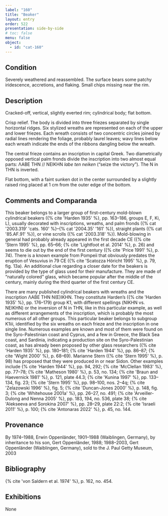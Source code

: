 ```yaml
---
label: "160"
title: "Beaker"
layout: entry
order: 522
presentation: side-by-side
# toc: false
menu: false
object:
  - id: "cat-160"
---
```


## Condition

Severely weathered and reassembled. The surface bears some patchy iridescence, accretions, and flaking. Small chips missing near the rim.

## Description

Cracked-off, vertical, slightly everted rim; cylindrical body; flat bottom.

Crisp relief. The body is divided into three friezes separated by single horizontal ridges. Six stylized wreaths are represented on each of the upper and lower friezes. Each wreath consists of two concentric circles joined by radial lines rendering the foliage, probably laurel leaves; wavy lines below each wreath indicate the ends of the ribbons dangling below the wreath.

The central frieze contains an inscription in capital Greek. Two diametrically opposed vertical palm fronds divide the inscription into two almost equal parts: ΛΑΒΕ ΤΗΝ // ΝΕΙΚΗΝ *labe ten neiken* (“seize the victory”). The Ν in ΤΗΝ is inverted.

Flat bottom, with a faint sunken dot in the center surrounded by a slightly raised ring placed at 1 cm from the outer edge of the bottom.

## Comments and Comparanda

This beaker belongs to a larger group of first-century mold-blown cylindrical beakers ({% cite 'Harden 1935' %}, pp. 163–186, groups E, F, Ki, L), usually decorated with inscriptions, wreaths, and palm fronds ({% cat '2003.319' 'cats. 160' %}–{% cat '2004.35' '161' %}), straight plants ({% cat '85.AF.91' %}), or vine scrolls ({% cat '2003.318' %}). Mold-blowing in general had probably already appeared in the first decade CE ({% cite 'Stern 1995' %}, pp. 65–66; {% cite 'Lightfoot et al. 2014' %}, p. 26) and seems to die out by the end of the first century ({% cite 'Price 1991' %}, p. 74). There is a known example from Pompeii that obviously predates the eruption of Vesuvius in 79 CE ({% cite 'Scatozza Höricht 1995' %}, p. 79, fig. 13a). An additional clue regarding a closer date for the beakers is provided by the type of glass used for their manufacture. They are made of “naturally colored” glass, which became popular after the middle of the century, mainly during the third quarter of the first century CE.

There are many published cylindrical beakers with wreaths and the inscription ΛΑΒΕ ΤΗΝ Ν(Ε)ΙΚΗΝ. They constitute Harden’s ({% cite 'Harden 1935' %}, pp. 176–179) group K1, with different spellings (ΝΙΚΗΝ vs. ΝΕΙΚΗΝ) or the inversion of Ν in ΤΗΝ, like in this particular example, as well as different arrangements of the inscription, which is probably the most numerous of all other groups. This particular beaker belongs to subgroup K1iii, identified by the six wreaths on each frieze and the inscription in one single line. Numerous examples are known and most of them were found on the Syro-Palestinian coast and Cyprus, and a few in Greece, the Black Sea coast, and Sardinia, indicating a production site on the Syro-Palestinian coast, as has already been proposed by other glass researchers ({% cite 'Harden 1935' %}, pp. 180–181; {% cite 'Harden 1944' %}, pp. 86–87; {% cite 'Wight 2000' %}, p. 68–69). Marianne Stern ({% cite 'Stern 1995' %}, p. 98) has proposed that they were produced in or near Sidon. Other examples include {% cite 'Harden 1944' %}, pp. 94, 292; {% cite 'McClellan 1983' %}, pp. 77–78; {% cite 'Matheson 1980' %}, p. 53, no. 134; {% cite 'Braun and Haevernick 1981' %}, p. 121, plate 44.3; {% cite 'Kunina 1997' %}, pp. 133–134, fig. 23; {% cite 'Stern 1995' %}, pp. 98–100, nos. 2–4q; {% cite 'Zelazowski 1996' %}, fig. 5; {% cite 'Duncan-Jones 2000' %}, p. 148, fig. 3; {% cite 'Whitehouse 2001a' %}, pp. 26–27, no. 491; {% cite 'Arveiller-Dulong and Nenna 2005' %}, pp. 183, 194, no. 536, plate 38; {% cite 'Alekseeva and Sorokina 2007' %}, pp. 28–29, plate 22:2; {% cite 'Israeli 2011' %}, p. 100; {% cite 'Antonaras 2022' %}, p. 45, no. 144.

## Provenance

By 1974–1988, Erwin Oppenländer, 1901–1988 (Waiblingen, Germany), by inheritance to his son, Gert Oppenländer, 1988; 1988–2003, Gert Oppenländer (Waiblingen, Germany), sold to the J. Paul Getty Museum, 2003

## Bibliography

{% cite 'von Saldern et al. 1974' %}, p. 162, no. 454.

## Exhibitions

None